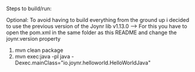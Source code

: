 Steps to build/run:

Optional: To avoid having to build everything from the ground up i decided to use the previous version of the Joynr lib v1.13.0 --> For this you have to open the pom.xml in the same folder as this README and change the joynr.version property

1. mvn clean package
2. mvn exec:java -pl java -Dexec.mainClass="io.joynr.helloworld.HelloWorldJava"
